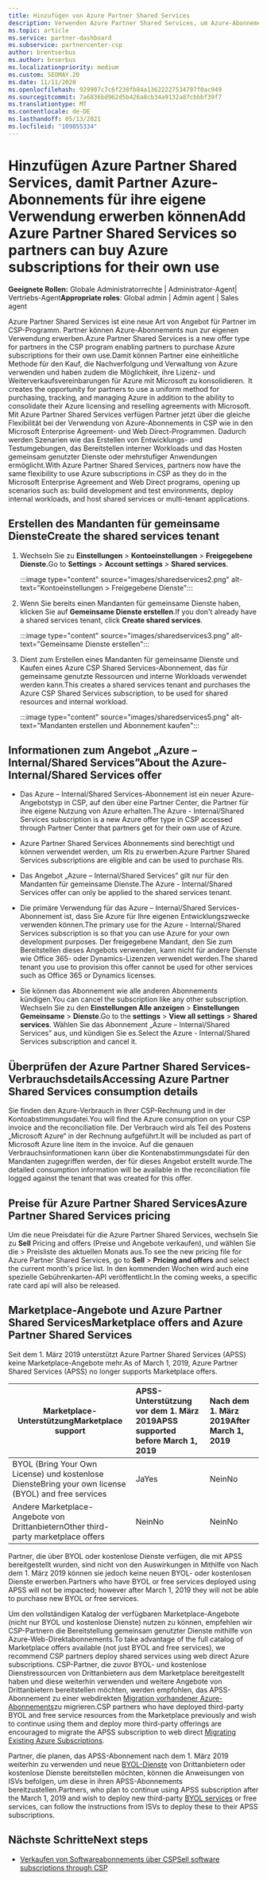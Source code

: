 ```yaml
---
title: Hinzufügen von Azure Partner Shared Services
description: Verwenden Azure Partner Shared Services, um Azure-Abonnements für Ihre eigene Verwendung zu erwerben und eine einheitliche Methode für den Erwerb, die Nachverfolgung und die Verwaltung von Azure zu verwenden.
ms.topic: article
ms.service: partner-dashboard
ms.subservice: partnercenter-csp
author: brentserbus
ms.author: brserbus
ms.localizationpriority: medium
ms.custom: SEOMAY.20
ms.date: 11/11/2020
ms.openlocfilehash: 929907c7c6f238fb84a13622227534797f0ac949
ms.sourcegitcommit: 7a6836bd962d5b426a8cb34a9132a87cbbbf39f7
ms.translationtype: MT
ms.contentlocale: de-DE
ms.lasthandoff: 05/13/2021
ms.locfileid: "109855334"
---
```

# <a name="add-azure-partner-shared-services-so-partners-can-buy-azure-subscriptions-for-their-own-use"></a><span data-ttu-id="a12e3-103">Hinzufügen Azure Partner Shared Services, damit Partner Azure-Abonnements für ihre eigene Verwendung erwerben können</span><span class="sxs-lookup"><span data-stu-id="a12e3-103">Add Azure Partner Shared Services so partners can buy Azure subscriptions for their own use</span></span>

<span data-ttu-id="a12e3-104">**Geeignete Rollen:** Globale Administratorrechte | Administrator-Agent| Vertriebs-Agent</span><span class="sxs-lookup"><span data-stu-id="a12e3-104">**Appropriate roles**: Global admin | Admin agent | Sales agent</span></span>

<span data-ttu-id="a12e3-105">Azure Partner Shared Services ist eine neue Art von Angebot für Partner im CSP-Programm. Partner können Azure-Abonnements nun zur eigenen Verwendung erwerben.</span><span class="sxs-lookup"><span data-stu-id="a12e3-105">Azure Partner Shared Services is a new offer type for partners in the CSP program enabling partners to purchase Azure subscriptions for their own use.</span></span><span data-ttu-id="a12e3-106">Damit können Partner eine einheitliche Methode für den Kauf, die Nachverfolgung und Verwaltung von Azure verwenden und haben zudem die Möglichkeit, ihre Lizenz- und Weiterverkaufsvereinbarungen für Azure mit Microsoft zu konsolidieren.</span><span class="sxs-lookup"><span data-stu-id="a12e3-106">  It creates the opportunity for partners to use a uniform method for purchasing, tracking, and managing Azure in addition to the ability to consolidate their Azure licensing and reselling agreements with Microsoft.</span></span> <span data-ttu-id="a12e3-107">Mit Azure Partner Shared Services verfügen Partner jetzt über die gleiche Flexibilität bei der Verwendung von Azure-Abonnements in CSP wie in den Microsoft Enterprise Agreement- und Web Direct-Programmen. Dadurch werden Szenarien wie das Erstellen von Entwicklungs- und Testumgebungen, das Bereitstellen interner Workloads und das Hosten gemeinsam genutzter Dienste oder mehrstufiger Anwendungen ermöglicht.</span><span class="sxs-lookup"><span data-stu-id="a12e3-107">With Azure Partner Shared Services, partners now have the same flexibility to use Azure subscriptions in CSP as they do in the Microsoft Enterprise Agreement and Web Direct programs, opening up scenarios such as:  build development and test environments, deploy internal workloads, and host shared services or multi-tenant applications.</span></span>  

## <a name="create-the-shared-services-tenant"></a><span data-ttu-id="a12e3-108">Erstellen des Mandanten für gemeinsame Dienste</span><span class="sxs-lookup"><span data-stu-id="a12e3-108">Create the shared services tenant</span></span>

1. <span data-ttu-id="a12e3-109">Wechseln Sie zu **Einstellungen**  >  **Kontoeinstellungen**  >  **Freigegebene Dienste.**</span><span class="sxs-lookup"><span data-stu-id="a12e3-109">Go to **Settings** > **Account settings** > **Shared services**.</span></span>

   :::image type="content" source="images/sharedservices2.png" alt-text="Kontoeinstellungen > Freigegebene Dienste":::

2. <span data-ttu-id="a12e3-111">Wenn Sie bereits einen Mandanten für gemeinsame Dienste haben, klicken Sie auf **Gemeinsame Dienste erstellen**.</span><span class="sxs-lookup"><span data-stu-id="a12e3-111">If you don't already have a shared services tenant, click **Create shared services**.</span></span>

   :::image type="content" source="images/sharedservices3.png" alt-text="Gemeinsame Dienste erstellen":::

3. <span data-ttu-id="a12e3-113">Dient zum Erstellen eines Mandanten für gemeinsame Dienste und Kaufen eines Azure CSP Shared Services-Abonnement, das für gemeinsame genutzte Ressourcen und interne Workloads verwendet werden kann.</span><span class="sxs-lookup"><span data-stu-id="a12e3-113">This creates a shared services tenant and purchases the Azure CSP Shared Services subscription, to be used for shared resources and internal workload.</span></span>

   :::image type="content" source="images/sharedservices5.png" alt-text="Mandanten erstellen und Abonnement kaufen":::

## <a name="about-the-azure--internalshared-services-offer"></a><span data-ttu-id="a12e3-115">Informationen zum Angebot „Azure – Internal/Shared Services”</span><span class="sxs-lookup"><span data-stu-id="a12e3-115">About the Azure- Internal/Shared Services offer</span></span>

- <span data-ttu-id="a12e3-116">Das Azure – Internal/Shared Services-Abonnement ist ein neuer Azure-Angebotstyp in CSP, auf den über eine Partner Center, die Partner für ihre eigene Nutzung von Azure erhalten.</span><span class="sxs-lookup"><span data-stu-id="a12e3-116">The Azure - Internal/Shared Services subscription is a new Azure offer type in CSP accessed through Partner Center that partners get for their own use of Azure.</span></span>

- <span data-ttu-id="a12e3-117">Azure Partner Shared Services Abonnements sind berechtigt und können verwendet werden, um RIs zu erwerben.</span><span class="sxs-lookup"><span data-stu-id="a12e3-117">Azure Partner Shared Services subscriptions are eligible and can be used to purchase RIs.</span></span>

- <span data-ttu-id="a12e3-118">Das Angebot „Azure – Internal/Shared Services” gilt nur für den Mandanten für gemeinsame Dienste.</span><span class="sxs-lookup"><span data-stu-id="a12e3-118">The Azure - Internal/Shared Services offer can only be applied to the shared services tenant.</span></span>

- <span data-ttu-id="a12e3-119">Die primäre Verwendung für das Azure – Internal/Shared Services-Abonnement ist, dass Sie Azure für Ihre eigenen Entwicklungszwecke verwenden können.</span><span class="sxs-lookup"><span data-stu-id="a12e3-119">The primary use for the Azure - Internal/Shared Services subscription is so that you can use Azure for your own development purposes.</span></span> <span data-ttu-id="a12e3-120">Der freigegebene Mandant, den Sie zum Bereitstellen dieses Angebots verwenden, kann nicht für andere Dienste wie Office 365- oder Dynamics-Lizenzen verwendet werden.</span><span class="sxs-lookup"><span data-stu-id="a12e3-120">The shared tenant you use to provision this offer cannot be used for other services such as Office 365 or Dynamics licenses.</span></span>

- <span data-ttu-id="a12e3-121">Sie können das Abonnement wie alle anderen Abonnements kündigen.</span><span class="sxs-lookup"><span data-stu-id="a12e3-121">You can cancel the subscription like any other subscription.</span></span> <span data-ttu-id="a12e3-122">Wechseln Sie zu den **Einstellungen Alle anzeigen**  >  **Einstellungen Gemeinsame**  >  **Dienste**.</span><span class="sxs-lookup"><span data-stu-id="a12e3-122">Go to the **settings** > **View all settings** > **Shared services**.</span></span> <span data-ttu-id="a12e3-123">Wählen Sie das Abonnement „Azure – Internal/Shared Services” aus, und kündigen Sie es.</span><span class="sxs-lookup"><span data-stu-id="a12e3-123">Select the Azure - Internal/Shared Services subscription and cancel it.</span></span>

## <a name="accessing-azure-partner-shared-services-consumption-details"></a><span data-ttu-id="a12e3-124">Überprüfen der Azure Partner Shared Services-Verbrauchsdetails</span><span class="sxs-lookup"><span data-stu-id="a12e3-124">Accessing Azure Partner Shared Services consumption details</span></span>

<span data-ttu-id="a12e3-125">Sie finden den Azure-Verbrauch in Ihrer CSP-Rechnung und in der Kontoabstimmungsdatei.</span><span class="sxs-lookup"><span data-stu-id="a12e3-125">You will find the Azure consumption on your CSP invoice and the reconciliation file.</span></span> <span data-ttu-id="a12e3-126">Der Verbrauch wird als Teil des Postens „Microsoft Azure“ in der Rechnung aufgeführt.</span><span class="sxs-lookup"><span data-stu-id="a12e3-126">It will be included as part of Microsoft Azure line item in the invoice.</span></span> <span data-ttu-id="a12e3-127">Auf die genauen Verbrauchsinformationen kann über die Kontenabstimmungsdatei für den Mandanten zugegriffen werden, der für dieses Angebot erstellt wurde.</span><span class="sxs-lookup"><span data-stu-id="a12e3-127">The detailed consumption information will be available in the reconciliation file logged against the tenant that was created for this offer.</span></span>

## <a name="azure-partner-shared-services-pricing"></a><span data-ttu-id="a12e3-128">Preise für Azure Partner Shared Services</span><span class="sxs-lookup"><span data-stu-id="a12e3-128">Azure Partner Shared Services pricing</span></span>

<span data-ttu-id="a12e3-129">Um die neue Preisdatei für die Azure Partner Shared Services, wechseln Sie zu **Sell** Pricing and offers (Preise und Angebote verkaufen), und wählen Sie die  >   Preisliste des aktuellen Monats aus.</span><span class="sxs-lookup"><span data-stu-id="a12e3-129">To see the new pricing file for Azure Partner Shared Services, go to **Sell** > **Pricing and offers** and select the current month's price list.</span></span> <span data-ttu-id="a12e3-130">In den kommenden Wochen wird auch eine spezielle Gebührenkarten-API veröffentlicht.</span><span class="sxs-lookup"><span data-stu-id="a12e3-130">In the coming weeks, a specific rate card api will also be released.</span></span>

## <a name="marketplace-offers-and-azure-partner-shared-services"></a><span data-ttu-id="a12e3-131">Marketplace-Angebote und Azure Partner Shared Services</span><span class="sxs-lookup"><span data-stu-id="a12e3-131">Marketplace offers and Azure Partner Shared Services</span></span>

<span data-ttu-id="a12e3-132">Seit dem 1. März 2019 unterstützt Azure Partner Shared Services (APSS) keine Marketplace-Angebote mehr.</span><span class="sxs-lookup"><span data-stu-id="a12e3-132">As of March 1, 2019, Azure Partner Shared Services (APSS) no longer supports Marketplace offers.</span></span>

|<span data-ttu-id="a12e3-133">**Marketplace-Unterstützung**</span><span class="sxs-lookup"><span data-stu-id="a12e3-133">**Marketplace support**</span></span>   |<span data-ttu-id="a12e3-134">**APSS-Unterstützung vor dem 1. März 2019**</span><span class="sxs-lookup"><span data-stu-id="a12e3-134">**APSS supported before March 1, 2019**</span></span>|<span data-ttu-id="a12e3-135">**Nach dem 1. März 2019**</span><span class="sxs-lookup"><span data-stu-id="a12e3-135">**After March 1, 2019**</span></span>|
|---------------------------|:----------------------------|:-------------------|
|<span data-ttu-id="a12e3-136">BYOL (Bring Your Own License) und kostenlose Dienste</span><span class="sxs-lookup"><span data-stu-id="a12e3-136">Bring your own license (BYOL) and free services</span></span>   | <span data-ttu-id="a12e3-137">Ja</span><span class="sxs-lookup"><span data-stu-id="a12e3-137">Yes</span></span>   | <span data-ttu-id="a12e3-138">Nein</span><span class="sxs-lookup"><span data-stu-id="a12e3-138">No</span></span>|
|<span data-ttu-id="a12e3-139">Andere Marketplace-Angebote von Drittanbietern</span><span class="sxs-lookup"><span data-stu-id="a12e3-139">Other third-party marketplace offers</span></span>   | <span data-ttu-id="a12e3-140">Nein</span><span class="sxs-lookup"><span data-stu-id="a12e3-140">No</span></span>   |<span data-ttu-id="a12e3-141">Nein</span><span class="sxs-lookup"><span data-stu-id="a12e3-141">No</span></span>|

<span data-ttu-id="a12e3-142">Partner, die über BYOL oder kostenlose Dienste verfügen, die mit APSS bereitgestellt wurden, sind nicht von den Auswirkungen in Mithilfe von Nach dem 1. März 2019 können sie jedoch keine neuen BYOL- oder kostenlosen Dienste erwerben.</span><span class="sxs-lookup"><span data-stu-id="a12e3-142">Partners who have BYOL or free services deployed using APSS will not be impacted; however after March 1, 2019 they will not be able to purchase new BYOL or free services.</span></span>

<span data-ttu-id="a12e3-143">Um den vollständigen Katalog der verfügbaren Marketplace-Angebote (nicht nur BYOL und kostenlose Dienste) nutzen zu können, empfehlen wir CSP-Partnern die Bereitstellung gemeinsam genutzter Dienste mithilfe von Azure-Web-Direktabonnements.</span><span class="sxs-lookup"><span data-stu-id="a12e3-143">To take advantage of the full catalog of Marketplace offers available (not just BYOL and free services), we recommend CSP partners deploy shared services using web direct Azure subscriptions.</span></span>  <span data-ttu-id="a12e3-144">CSP-Partner, die zuvor BYOL- und kostenlose Dienstressourcen von Drittanbietern aus dem Marketplace bereitgestellt haben und diese weiterhin verwenden und weitere Angebote von Drittanbietern bereitstellen möchten, werden empfohlen, das APSS-Abonnement zu einer webdirekten [Migration vorhandener Azure-Abonnements](/azure/cloud-solution-provider/migration/migration#migrating-existing-azure-subscriptions)zu migrieren.</span><span class="sxs-lookup"><span data-stu-id="a12e3-144">CSP partners who have deployed third-party BYOL and free service resources from the Marketplace previously and wish to continue using them and deploy more third-party offerings are encouraged to migrate the APSS subscription to web direct [Migrating Existing Azure Subscriptions](/azure/cloud-solution-provider/migration/migration#migrating-existing-azure-subscriptions).</span></span>

<span data-ttu-id="a12e3-145">Partner, die planen, das APSS-Abonnement nach dem 1. März 2019 weiterhin zu verwenden und neue [BYOL-Dienste](https://azuremarketplace.microsoft.com/marketplace/apps?filters=byol) von Drittanbietern oder kostenlose Dienste bereitstellen möchten, können die Anweisungen von ISVs befolgen, um diese in ihren APSS-Abonnements bereitzustellen.</span><span class="sxs-lookup"><span data-stu-id="a12e3-145">Partners, who plan to continue using APSS subscription after the March 1, 2019 and wish to deploy new third-party [BYOL services](https://azuremarketplace.microsoft.com/marketplace/apps?filters=byol) or free services, can follow the instructions from ISVs to deploy these to their APSS subscriptions.</span></span>

## <a name="next-steps"></a><span data-ttu-id="a12e3-146">Nächste Schritte</span><span class="sxs-lookup"><span data-stu-id="a12e3-146">Next steps</span></span>

- [<span data-ttu-id="a12e3-147">Verkaufen von Softwareabonnements über CSP</span><span class="sxs-lookup"><span data-stu-id="a12e3-147">Sell software subscriptions through CSP</span></span>](csp-software-subscriptions.md)